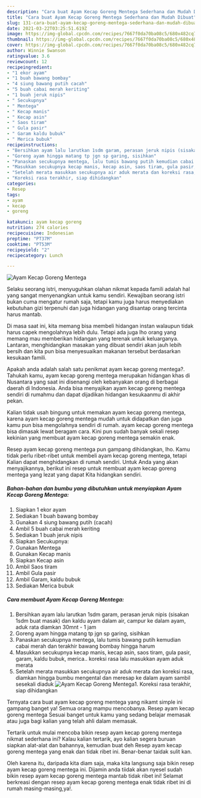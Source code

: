 ```yaml
---
description: "Cara buat Ayam Kecap Goreng Mentega Sederhana dan Mudah Dibuat"
title: "Cara buat Ayam Kecap Goreng Mentega Sederhana dan Mudah Dibuat"
slug: 131-cara-buat-ayam-kecap-goreng-mentega-sederhana-dan-mudah-dibuat
date: 2021-03-22T03:25:51.619Z
image: https://img-global.cpcdn.com/recipes/7667f0da70ba08c5/680x482cq70/ayam-kecap-goreng-mentega-foto-resep-utama.jpg
thumbnail: https://img-global.cpcdn.com/recipes/7667f0da70ba08c5/680x482cq70/ayam-kecap-goreng-mentega-foto-resep-utama.jpg
cover: https://img-global.cpcdn.com/recipes/7667f0da70ba08c5/680x482cq70/ayam-kecap-goreng-mentega-foto-resep-utama.jpg
author: Winnie Swanson
ratingvalue: 3.6
reviewcount: 12
recipeingredient:
- "1 ekor ayam"
- "1 buah bawang bombay"
- "4 siung bawang putih cacah"
- "5 buah cabai merah keriting"
- "1 buah jeruk nipis"
- " Secukupnya"
- " Mentega"
- " Kecap manis"
- " Kecap asin"
- " Saos tiram"
- " Gula pasir"
- " Garam kaldu bubuk"
- " Merica bubuk"
recipeinstructions:
- "Bersihkan ayam lalu larutkan 1sdm garam, perasan jeruk nipis (sisakan 1sdm buat masak) dan kaldu ayam dalam air, campur ke dalam ayam, aduk rata diamkan 30mnt - 1 jam"
- "Goreng ayam hingga matang tp jgn sp garing, sisihkan"
- "Panaskan secukupnya mentega, lalu tumis bawang putih kemudian cabai merah dan terakhir bawang bombay hingga harum"
- "Masukkan secukupnya kecap manis, kecap asin, saos tiram, gula pasir, garam, kaldu bubuk, merica.. koreksi rasa lalu masukkan ayam aduk merata"
- "Setelah merata masukkan secukupnya air aduk merata dan koreksi rasa, diamkan hingga bumbu mengental dan meresap ke dalam ayam sambil sesekali diaduk"
- "Koreksi rasa terakhir, siap dihidangkan"
categories:
- Resep
tags:
- ayam
- kecap
- goreng

katakunci: ayam kecap goreng 
nutrition: 274 calories
recipecuisine: Indonesian
preptime: "PT37M"
cooktime: "PT53M"
recipeyield: "2"
recipecategory: Lunch

---
```



![Ayam Kecap Goreng Mentega](https://img-global.cpcdn.com/recipes/7667f0da70ba08c5/680x482cq70/ayam-kecap-goreng-mentega-foto-resep-utama.jpg)

Selaku seorang istri, menyuguhkan olahan nikmat kepada famili adalah hal yang sangat menyenangkan untuk kamu sendiri. Kewajiban seorang istri bukan cuma mengatur rumah saja, tetapi kamu juga harus menyediakan kebutuhan gizi terpenuhi dan juga hidangan yang disantap orang tercinta harus mantab.

Di masa  saat ini, kita memang bisa membeli hidangan instan walaupun tidak harus capek mengolahnya lebih dulu. Tetapi ada juga lho orang yang memang mau memberikan hidangan yang terenak untuk keluarganya. Lantaran, menghidangkan masakan yang dibuat sendiri akan jauh lebih bersih dan kita pun bisa menyesuaikan makanan tersebut berdasarkan kesukaan famili. 



Apakah anda adalah salah satu penikmat ayam kecap goreng mentega?. Tahukah kamu, ayam kecap goreng mentega merupakan hidangan khas di Nusantara yang saat ini disenangi oleh kebanyakan orang di berbagai daerah di Indonesia. Anda bisa menyajikan ayam kecap goreng mentega sendiri di rumahmu dan dapat dijadikan hidangan kesukaanmu di akhir pekan.

Kalian tidak usah bingung untuk memakan ayam kecap goreng mentega, karena ayam kecap goreng mentega mudah untuk didapatkan dan juga kamu pun bisa mengolahnya sendiri di rumah. ayam kecap goreng mentega bisa dimasak lewat beragam cara. Kini pun sudah banyak sekali resep kekinian yang membuat ayam kecap goreng mentega semakin enak.

Resep ayam kecap goreng mentega pun gampang dihidangkan, lho. Kamu tidak perlu ribet-ribet untuk membeli ayam kecap goreng mentega, tetapi Kalian dapat menghidangkan di rumah sendiri. Untuk Anda yang akan menyajikannya, berikut ini resep untuk membuat ayam kecap goreng mentega yang lezat yang dapat Kita hidangkan sendiri.

<!--inarticleads1-->

##### Bahan-bahan dan bumbu yang dibutuhkan untuk menyiapkan Ayam Kecap Goreng Mentega:

1. Siapkan 1 ekor ayam
1. Sediakan 1 buah bawang bombay
1. Gunakan 4 siung bawang putih (cacah)
1. Ambil 5 buah cabai merah keriting
1. Sediakan 1 buah jeruk nipis
1. Siapkan  Secukupnya:
1. Gunakan  Mentega
1. Gunakan  Kecap manis
1. Siapkan  Kecap asin
1. Ambil  Saos tiram
1. Ambil  Gula pasir
1. Ambil  Garam, kaldu bubuk
1. Sediakan  Merica bubuk




<!--inarticleads2-->

##### Cara membuat Ayam Kecap Goreng Mentega:

1. Bersihkan ayam lalu larutkan 1sdm garam, perasan jeruk nipis (sisakan 1sdm buat masak) dan kaldu ayam dalam air, campur ke dalam ayam, aduk rata diamkan 30mnt - 1 jam
1. Goreng ayam hingga matang tp jgn sp garing, sisihkan
1. Panaskan secukupnya mentega, lalu tumis bawang putih kemudian cabai merah dan terakhir bawang bombay hingga harum
1. Masukkan secukupnya kecap manis, kecap asin, saos tiram, gula pasir, garam, kaldu bubuk, merica.. koreksi rasa lalu masukkan ayam aduk merata
1. Setelah merata masukkan secukupnya air aduk merata dan koreksi rasa, diamkan hingga bumbu mengental dan meresap ke dalam ayam sambil sesekali diaduk
<img src="//assets-global.cpcdn.com/assets/icons/button_play-2c75c40dde080a61004c1f40b05d8f140eaff45d7e9e6481dc71c63d2e7c4909.png" alt="Ayam Kecap Goreng Mentega">1. Koreksi rasa terakhir, siap dihidangkan




Ternyata cara buat ayam kecap goreng mentega yang nikamt simple ini gampang banget ya! Semua orang mampu mencobanya. Resep ayam kecap goreng mentega Sesuai banget untuk kamu yang sedang belajar memasak atau juga bagi kalian yang telah ahli dalam memasak.

Tertarik untuk mulai mencoba bikin resep ayam kecap goreng mentega nikmat sederhana ini? Kalau kalian tertarik, ayo kalian segera buruan siapkan alat-alat dan bahannya, kemudian buat deh Resep ayam kecap goreng mentega yang enak dan tidak ribet ini. Benar-benar taidak sulit kan. 

Oleh karena itu, daripada kita diam saja, maka kita langsung saja bikin resep ayam kecap goreng mentega ini. Dijamin anda tiidak akan nyesel sudah bikin resep ayam kecap goreng mentega mantab tidak ribet ini! Selamat berkreasi dengan resep ayam kecap goreng mentega enak tidak ribet ini di rumah masing-masing,ya!.

